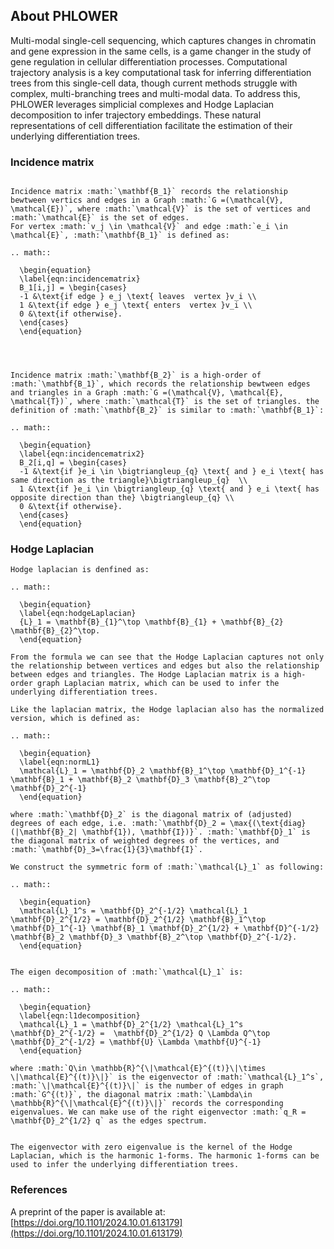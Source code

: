 ## About PHLOWER

Multi-modal single-cell sequencing, which captures changes in chromatin and gene expression in the same cells, is a game changer in the study of gene regulation in cellular differentiation processes. Computational trajectory analysis is a key computational task for inferring differentiation trees from this single-cell data, though current methods struggle with complex, multi-branching trees and multi-modal data. To address this, PHLOWER leverages simplicial complexes and Hodge Laplacian decomposition to infer trajectory embeddings. These natural representations of cell differentiation facilitate the estimation of their underlying differentiation trees.


### Incidence matrix

```{eval-rst}

Incidence matrix :math:`\mathbf{B_1}` records the relationship bewtween vertics and edges in a Graph :math:`G =(\mathcal{V}, \mathcal{E})`, where :math:`\mathcal{V}` is the set of vertices and :math:`\mathcal{E}` is the set of edges.
For vertex :math:`v_j \in \mathcal{V}` and edge :math:`e_i \in \mathcal{E}`, :math:`\mathbf{B_1}` is defined as:

.. math::

  \begin{equation}
  \label{eqn:incidencematrix}
  B_1[i,j] = \begin{cases}
  -1 &\text{if edge } e_j \text{ leaves  vertex }v_i \\
  1 &\text{if edge } e_j \text{ enters  vertex }v_i \\
  0 &\text{if otherwise}.
  \end{cases}
  \end{equation}




Incidence matrix :math:`\mathbf{B_2}` is a high-order of :math:`\mathbf{B_1}`, which records the relationship bewtween edges and triangles in a Graph :math:`G =(\mathcal{V}, \mathcal{E}, \mathcal{T})`, where :math:`\mathcal{T}` is the set of triangles. the definition of :math:`\mathbf{B_2}` is similar to :math:`\mathbf{B_1}`:

.. math::

  \begin{equation}
  \label{eqn:incidencematrix2}
  B_2[i,q] = \begin{cases}
  -1 &\text{if }e_i \in \bigtriangleup_{q} \text{ and } e_i \text{ has same direction as the triangle}\bigtriangleup_{q}  \\
  1 &\text{if }e_i \in \bigtriangleup_{q} \text{ and } e_i \text{ has opposite direction than the} \bigtriangleup_{q} \\
  0 &\text{if otherwise}.
  \end{cases}
  \end{equation}

```

### Hodge Laplacian

```{eval-rst}
Hodge laplacian is denfined as:

.. math::

  \begin{equation}
  \label{eqn:hodgeLaplacian}
  {L}_1 = \mathbf{B}_{1}^\top \mathbf{B}_{1} + \mathbf{B}_{2} \mathbf{B}_{2}^\top.
  \end{equation}

From the formula we can see that the Hodge Laplacian captures not only the relationship between vertices and edges but also the relationship between edges and triangles. The Hodge Laplacian matrix is a high-order graph Laplacian matrix, which can be used to infer the underlying differentiation trees.

Like the laplacian matrix, the Hodge laplacian also has the normalized version, which is defined as:

.. math::

  \begin{equation}
  \label{eqn:normL1}
  \mathcal{L}_1 = \mathbf{D}_2 \mathbf{B}_1^\top \mathbf{D}_1^{-1} \mathbf{B}_1 + \mathbf{B}_2 \mathbf{D}_3 \mathbf{B}_2^\top \mathbf{D}_2^{-1}
  \end{equation}

where :math:`\mathbf{D}_2` is the diagonal matrix of (adjusted) degrees of each edge, i.e. :math:`\mathbf{D}_2 = \max{(\text{diag}(|\mathbf{B}_2| \mathbf{1}), \mathbf{I})}`. :math:`\mathbf{D}_1` is the diagonal matrix of weighted degrees of the vertices, and :math:`\mathbf{D}_3=\frac{1}{3}\mathbf{I}`.

We construct the symmetric form of :math:`\mathcal{L}_1` as following:

.. math::

  \begin{equation}
  \mathcal{L}_1^s = \mathbf{D}_2^{-1/2} \mathcal{L}_1 \mathbf{D}_2^{1/2} = \mathbf{D}_2^{1/2} \mathbf{B}_1^\top \mathbf{D}_1^{-1} \mathbf{B}_1 \mathbf{D}_2^{1/2} + \mathbf{D}^{-1/2} \mathbf{B}_2 \mathbf{D}_3 \mathbf{B}_2^\top \mathbf{D}_2^{-1/2}.
  \end{equation}


The eigen decomposition of :math:`\mathcal{L}_1` is:

.. math::

  \begin{equation}
  \label{eqn:l1decomposition}
  \mathcal{L}_1 = \mathbf{D}_2^{1/2} \mathcal{L}_1^s \mathbf{D}_2^{-1/2} =  \mathbf{D}_2^{1/2} Q \Lambda Q^\top \mathbf{D}_2^{-1/2} = \mathbf{U} \Lambda \mathbf{U}^{-1}
  \end{equation}

where :math:`Q\in \mathbb{R}^{\|\mathcal{E}^{(t)}\|\times \|\mathcal{E}^{(t)}\|}` is the eigenvector of :math:`\mathcal{L}_1^s`, :math:`\|\mathcal{E}^{(t)}\|` is the number of edges in graph :math:`G^{(t)}`, the diagonal matrix :math:`\Lambda\in \mathbb{R}^{\|\mathcal{E}^{(t)}\|}` records the corresponding eigenvalues. We can make use of the right eigenvector :math:`q_R = \mathbf{D}_2^{1/2} q` as the edges spectrum.


The eigenvector with zero eigenvalue is the kernel of the Hodge Laplacian, which is the harmonic 1-forms. The harmonic 1-forms can be used to infer the underlying differentiation trees.
```




### References

A preprint of the paper is available at: [https://doi.org/10.1101/2024.10.01.613179](https://doi.org/10.1101/2024.10.01.613179)



